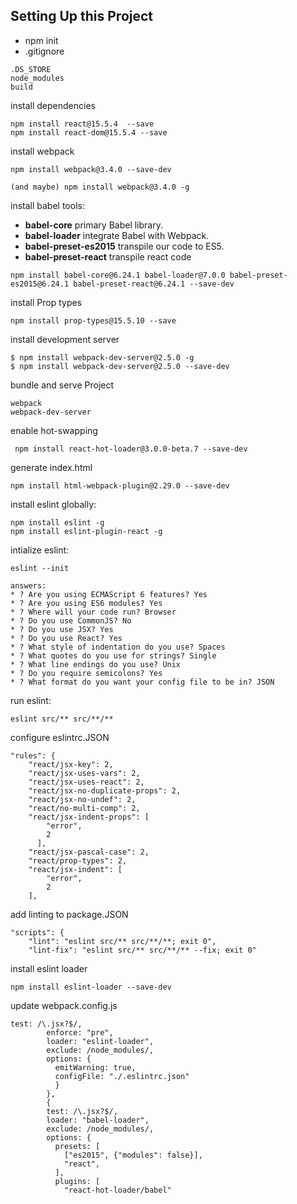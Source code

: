## Setting Up this Project
* npm init
* .gitignore
```
.DS_STORE
node_modules
build
```
install dependencies
```
npm install react@15.5.4  --save  
npm install react-dom@15.5.4 --save  
```

install webpack
```
npm install webpack@3.4.0 --save-dev

(and maybe) npm install webpack@3.4.0 -g
```

install babel tools:
* **babel-core**  primary Babel library.
* **babel-loader**  integrate Babel with Webpack.
* **babel-preset-es2015**  transpile our code to ES5.
* **babel-preset-react**  transpile react code
```
npm install babel-core@6.24.1 babel-loader@7.0.0 babel-preset-es2015@6.24.1 babel-preset-react@6.24.1 --save-dev
```

install Prop types
```
npm install prop-types@15.5.10 --save
```

install development server
```
$ npm install webpack-dev-server@2.5.0 -g
$ npm install webpack-dev-server@2.5.0 --save-dev
```

bundle and serve Project
```
webpack
webpack-dev-server
```

enable hot-swapping
```
 npm install react-hot-loader@3.0.0-beta.7 --save-dev
```

generate index.html
```
npm install html-webpack-plugin@2.29.0 --save-dev
```

install eslint globally:
```
npm install eslint -g
npm install eslint-plugin-react -g
```

intialize eslint:
```
eslint --init

answers:
* ? Are you using ECMAScript 6 features? Yes
* ? Are you using ES6 modules? Yes
* ? Where will your code run? Browser
* ? Do you use CommonJS? No
* ? Do you use JSX? Yes
* ? Do you use React? Yes
* ? What style of indentation do you use? Spaces  
* ? What quotes do you use for strings? Single
* ? What line endings do you use? Unix
* ? Do you require semicolons? Yes
* ? What format do you want your config file to be in? JSON
```

run eslint:
```
eslint src/** src/**/**
```

configure eslintrc.JSON
```
"rules": {
    "react/jsx-key": 2,
    "react/jsx-uses-vars": 2,
    "react/jsx-uses-react": 2,
    "react/jsx-no-duplicate-props": 2,
    "react/jsx-no-undef": 2,
    "react/no-multi-comp": 2,
    "react/jsx-indent-props": [
        "error",
        2
      ],
    "react/jsx-pascal-case": 2,
    "react/prop-types": 2,
    "react/jsx-indent": [
        "error",
        2
    ],
```
add linting to package.JSON
```
"scripts": {
    "lint": "eslint src/** src/**/**; exit 0",
    "lint-fix": "eslint src/** src/**/** --fix; exit 0"
```
install eslint loader
```
npm install eslint-loader --save-dev
```
update webpack.config.js
```
test: /\.jsx?$/,
        enforce: "pre",
        loader: "eslint-loader",
        exclude: /node_modules/,
        options: {
          emitWarning: true,
          configFile: "./.eslintrc.json"
          }
        },
        {
        test: /\.jsx?$/,
        loader: "babel-loader",
        exclude: /node_modules/,
        options: {
          presets: [
            ["es2015", {"modules": false}],
            "react",
          ],
          plugins: [
            "react-hot-loader/babel"
```
